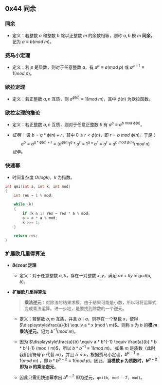 ## 0x44 同余

### 同余

- 定义：若整数 $a$ 和整数 $b$ 除以正整数 $m$ 的余数相等，则称 $a,b$ 模 $m$ **同余**，记为 $a \equiv b (mod \ m)$。
<!-- - **同余类与剩余系**
- 对于 $\forall a \in \left[ 0, m - 1 \right]$，集合 -->

### 费马小定理

- 定义：若 $p$ 是质数，则对于任意整数 $a$，有 $a^p \equiv a(mod \ p)$ 或 $a^{p - 1} \equiv 1 (mod \ p)$。

### 欧拉定理

- 定义：若正整数 $a, n$ 互质，则 $a^{\phi(n)} \equiv 1 (mod \ m)$，其中 $\phi(n)$ 为欧拉函数。
<!-- - *证明：*
  设 $n$ 的简化剩余系 -->

### 欧拉定理的推论

- 定义：若正整数 $a, n$ 互质，则对于任意正整数 $b$ 有 $a^b \equiv a^{b \ mod \ \phi(n)}$。

- *证明：*
  设 $b = q * \phi(n) + r$，其中 $0 \leq r < \phi(n)$，即 $r = b \ mod \ \phi(n)$。于是：
  $$
  a^b \equiv a^{q * \phi(n) + r} \equiv \left( a^{\phi(n)} \right)^q * a^r \equiv 1^q * a^r \equiv a^r \equiv a^{b \ mod \ \phi(n)}(mod \ n)
  $$
  *证毕*。

### 快速幂

- 时间复杂度 $O(logk)$，$k$ 为指数。
``` C++ {.line-numbers}
int qmi(int a, int k, int mod)
{
    int res = 1 % mod;

    while (k)
    {
        if (k & 1) res = res * a % mod;
        a = a * a % mod;
        k >>= 1;
    }

    return res;
}
```

### 扩展欧几里得算法

- **$B \acute{e} zout$ 定理**
  - 定义：对于任意整数 $a, b$，存在一对整数 $x, y$，满足 $ax + by = gcd(a, b)$。
  <!-- - 证明 -->

- **扩展欧几里得算法**

  > **乘法逆元**：对除法的结果求模，由于结果可能是小数，所以可将运算式变成乘法运算。进一步地，是要找到除数的一个逆元。

  - 定义：若整数 $b, m$ 互质，并且 $b \mid a$，则存在一个整数 $x$，使得 $\displaystyle\frac{a}{b} \equiv a * x (mod \ m)$。则称 $x$ 为 $b$ 的**模 $m$ 乘法逆元**，记为 $b^{-1}(mod \ m)$。

  - 因为 $\displaystyle\frac{a}{b} \equiv a * b^{-1} \equiv \frac{a}{b} * b * b^{-1} (mod \ m)$，所以 $b * b^{-1} \equiv 1(mod \ m)$。
  如果 $m$ 是质数（此时我们用符号 $p$ 代替 $m$），并且 $b < p$，根据费马小定理，$b^{p - 1} \equiv 1(mod \ m)$ ，即 $b * b^{p - 2} \equiv 1(mod \ p)$。因此，**当模数 $p$ 为质数时，$b^{p-2}$ 即为 $b$ 的乘法逆元**。

  - 因此只需用快速幂求出 $b^{p - 2}$ 即为逆元，`qmi(b, mod - 2, mod)`。